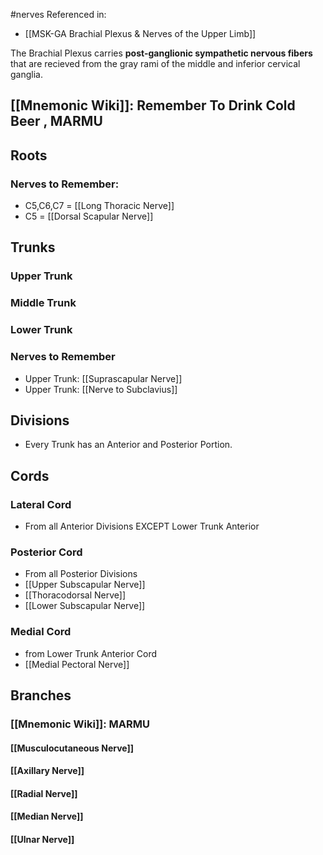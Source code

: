 #nerves 
Referenced in: 
- [[MSK-GA Brachial Plexus & Nerves of the Upper Limb]]

The Brachial Plexus carries **post-ganglionic sympathetic nervous fibers** that are recieved from the gray rami of the middle and inferior cervical ganglia. 

## [[Mnemonic Wiki]]: Remember To Drink Cold Beer , MARMU

## Roots
### Nerves to Remember: 
- C5,C6,C7 = [[Long Thoracic Nerve]]
- C5 = [[Dorsal Scapular Nerve]]
## Trunks
### Upper Trunk
### Middle Trunk
### Lower Trunk

### Nerves to Remember
- Upper Trunk: [[Suprascapular Nerve]]
- Upper Trunk: [[Nerve to Subclavius]]

## Divisions
- Every Trunk has an Anterior and Posterior Portion. 


## Cords
### Lateral Cord 
- From all Anterior Divisions EXCEPT Lower Trunk Anterior
### Posterior Cord
- From all Posterior Divisions
- [[Upper Subscapular Nerve]]
- [[Thoracodorsal Nerve]]
- [[Lower Subscapular Nerve]]
### Medial Cord
- from Lower Trunk Anterior Cord
- [[Medial Pectoral Nerve]]

## Branches
### [[Mnemonic Wiki]]: MARMU
#### [[Musculocutaneous Nerve]]
#### [[Axillary Nerve]]
#### [[Radial Nerve]]
#### [[Median Nerve]]
#### [[Ulnar Nerve]]


